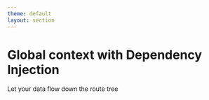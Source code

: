 ```yaml
---
theme: default
layout: section
---
```


# Global context with Dependency Injection

Let your data flow down the route tree
